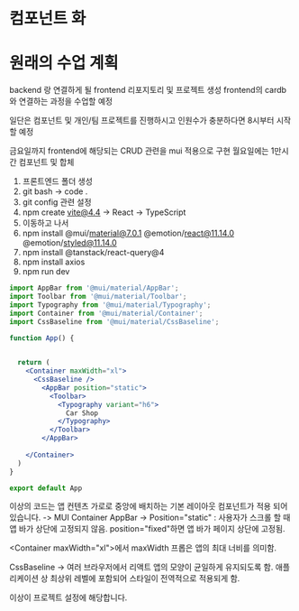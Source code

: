 # 컴포넌트 화

# 원래의 수업 계획
backend 랑 연결하게 될 frontend 리포지토리 및 프로젝트 생성
frontend의 cardb와 연결하는 과정을 수업할 예정

일단은 컴포넌트 및 개인/팀 프로젝트를 진행하시고
인원수가 충분하다면 8시부터 시작할 예정

금요일까지 frontend에 해당되는 CRUD 관련을 mui 적용으로 구현
월요일에는 1만시간 컴포넌트 및 합체

1. 프론트엔드 폴더 생성
2. git bash -> code .
3. git config 관련 설정
4. npm create vite@4.4 -> React -> TypeScript
5. 이동하고 나서 
6. npm install @mui/material@7.0.1 @emotion/react@11.14.0 @emotion/styled@11.14.0
7. npm install @tanstack/react-query@4
8. npm install axios
9. npm run dev

``` jsx
import AppBar from '@mui/material/AppBar';
import Toolbar from '@mui/material/Toolbar';
import Typography from '@mui/material/Typography';
import Container from '@mui/material/Container';
import CssBaseline from '@mui/material/CssBaseline';

function App() {
  

  return (
    <Container maxWidth="xl">
      <CssBaseline />
        <AppBar position="static">
          <Toolbar>
            <Typography variant="h6">
              Car Shop
            </Typography>
          </Toolbar>
        </AppBar>
      
    </Container>
  )
}

export default App
```

이상의 코드는 앱 컨텐츠 가로로 중앙에 배치하는 기본 레이아웃 컴포넌트가 적용 되어있습니다.
  -> MUI Container
AppBar -> Position="static" : 사용자가 스크롤 할 때 앱 바가 상단에 고정되지 않음. position="fixed"하면 앱 바가 페이지 상단에 고정됨.

&lt;Container maxWidth="xl"&gt;에서 maxWidth 프롭은 앱의 최대 너비를 의미함.

CssBaseline -> 여러 브라우저에서 리액트 앱의 모양이 균일하게 유지되도록 함. 애플리케이션 상 최상위 레벨에 포함되어 스타일이 전역적으로 적용되게 함.

이상이 프로젝트 설정에 해당합니다.